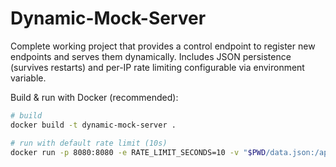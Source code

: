 # Dynamic-Mock-Server
Complete working project that provides a control endpoint to register new endpoints and serves them dynamically. Includes JSON persistence (survives restarts) and per-IP rate limiting configurable via environment variable.

Build & run with Docker (recommended):

```bash
# build
docker build -t dynamic-mock-server .

# run with default rate limit (10s)
docker run -p 8080:8080 -e RATE_LIMIT_SECONDS=10 -v "$PWD/data.json:/app/data.json" dynamic-mock-server
